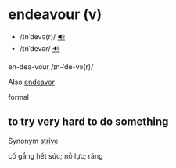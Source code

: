 # endeavour (v)

- /ɪnˈdevə(r)/ [🔊](https://www.oxfordlearnersdictionaries.com/media/english/uk_pron/e/end/endea/endeavour__gb_1.mp3)
- /ɪnˈdevər/ [🔊](https://www.oxfordlearnersdictionaries.com/media/english/us_pron/e/end/endea/endeavour__us_1.mp3)

en-dea-vour /ɪn-ˈde-və(r)/

Also [endeavor]()

formal

## to try very hard to do something

Synonym [strive]()

cố gắng hết sức; nỗ lực; ráng
